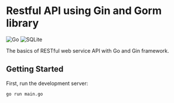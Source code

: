 # Restful API using Gin and Gorm library
![Go](https://img.shields.io/badge/go-%2300ADD8.svg?style=for-the-badge&logo=go&logoColor=white)
![SQLite](https://img.shields.io/badge/sqlite-%2307405e.svg?style=for-the-badge&logo=sqlite&logoColor=white)

The basics of RESTful web service API with Go and Gin framework.
## Getting Started

First, run the development server:

```bash
go run main.go
```
